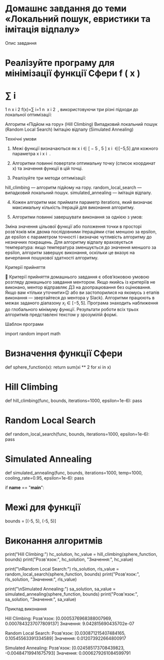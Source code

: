 # Домашнє завдання до теми «Локальний пошук, евристики та імітація відпалу»






Опис завдання



Реалізуйте програму для мінімізації функції Сфери 
f
(
x
)
=
∑
i
=
1
n
x
i
2
f(x)=∑ 
i=1
n
​
 x 
i
2
​
 , використовуючи три різні підходи до локальної оптимізації:

Алгоритм «Підйом на гору» (Hill Climbing)
Випадковий локальний пошук (Random Local Search)
Імітацію відпалу (Simulated Annealing)



Технічні умови

1. Межі функції визначаються як 
x
i
∈
[
−
5
,
5
]
x 
i
​
 ∈[−5,5] для кожного параметра 
x
i
x 
i
​
 .



2. Алгоритми повинні повертати оптимальну точку (список координат x) та значення функції в цій точці.



3. Реалізуйте три методи оптимізації:

hill_climbing — алгоритм підйому на гору.
random_local_search — випадковий локальний пошук.
simulated_annealing — імітація відпалу.


4. Кожен алгоритм має приймати параметр iterations, який визначає максимальну кількість ітерацій для виконання алгоритму.



5. Алгоритми повинні завершувати виконання за однією з умов:

Зміна значення цільової функції або положення точки в просторі розв'язків між двома послідовними ітераціями стає меншою за epsilon, де epsilon є параметром точності і визначає чутливість алгоритму до незначних покращень.
Для алгоритму відпалу враховується температура: якщо температура зменшується до значення меншого за epsilon, алгоритм завершує виконання, оскільки це вказує на вичерпання пошукової здатності алгоритму.


Критерії прийняття

 📌
Критерії прийняття домашнього завдання є обов’язковою умовою розгляду домашнього завдання ментором. Якщо якийсь із критеріїв не виконано, ментор відправляє ДЗ на доопрацювання без оцінювання. Якщо вам «тільки уточнити»😉 або ви застопорилися на якомусь з етапів виконання — звертайтеся до ментора у Slack).
Алгоритми працюють в межах заданого діапазону $x_i \in [-5, 5]$.
Програма знаходить наближення до глобального мінімуму функції.
Результати роботи всіх трьох алгоритмів представлені текстом у зрозумілій формі.


Шаблон програми

import random
import math


# Визначення функції Сфери
def sphere_function(x):
  return sum(xi ** 2 for xi in x)


# Hill Climbing
def hill_climbing(func, bounds, iterations=1000, epsilon=1e-6):
  pass


# Random Local Search
def random_local_search(func, bounds, iterations=1000, epsilon=1e-6):
  pass


# Simulated Annealing
def simulated_annealing(func, bounds, iterations=1000, temp=1000, cooling_rate=0.95, epsilon=1e-6):
  pass


if __name__ == "__main__":
  # Межі для функції
  bounds = [(-5, 5), (-5, 5)]

  # Виконання алгоритмів
  print("Hill Climbing:")
  hc_solution, hc_value = hill_climbing(sphere_function, bounds)
  print("Розв'язок:", hc_solution, "Значення:", hc_value)

  print("\nRandom Local Search:")
  rls_solution, rls_value = random_local_search(sphere_function, bounds)
  print("Розв'язок:", rls_solution, "Значення:", rls_value)

  print("\nSimulated Annealing:")
  sa_solution, sa_value = simulated_annealing(sphere_function, bounds)
  print("Розв'язок:", sa_solution, "Значення:", sa_value)



Приклад виконання

Hill Climbing:
Розв'язок: [0.0005376968388007969, 0.0007843237077809137] Значення: 9.042815690435702e-07

Random Local Search:
Розв'язок: [0.030871215407484165, 0.10545563391334589] Значення: 0.012073922664800917

Simulated Annealing:
Розв'язок: [0.024585173708439823, -0.00484719941675793] Значення: 0.0006279261084599791
